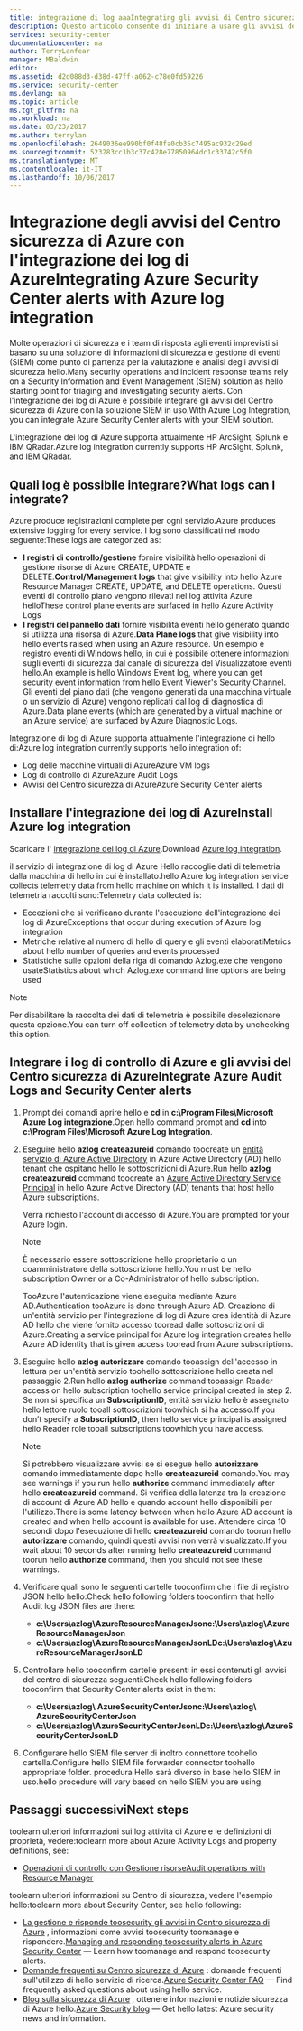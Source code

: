 ```yaml
---
title: integrazione di log aaaIntegrating gli avvisi di Centro sicurezza di Azure con Azure | Documenti Microsoft
description: Questo articolo consente di iniziare a usare gli avvisi del Centro sicurezza con l'integrazione dei log di Azure.
services: security-center
documentationcenter: na
author: TerryLanfear
manager: MBaldwin
editor: 
ms.assetid: d2d088d3-d38d-47ff-a062-c78e0fd59226
ms.service: security-center
ms.devlang: na
ms.topic: article
ms.tgt_pltfrm: na
ms.workload: na
ms.date: 03/23/2017
ms.author: terrylan
ms.openlocfilehash: 2649036ee990bf0f48fa0cb35c7495ac932c29ed
ms.sourcegitcommit: 523283cc1b3c37c428e77850964dc1c33742c5f0
ms.translationtype: MT
ms.contentlocale: it-IT
ms.lasthandoff: 10/06/2017
---
```

# <a name="integrating-azure-security-center-alerts-with-azure-log-integration"></a><span data-ttu-id="8789a-103">Integrazione degli avvisi del Centro sicurezza di Azure con l'integrazione dei log di Azure</span><span class="sxs-lookup"><span data-stu-id="8789a-103">Integrating Azure Security Center alerts with Azure log integration</span></span>
<span data-ttu-id="8789a-104">Molte operazioni di sicurezza e i team di risposta agli eventi imprevisti si basano su una soluzione di informazioni di sicurezza e gestione di eventi (SIEM) come punto di partenza per la valutazione e analisi degli avvisi di sicurezza hello.</span><span class="sxs-lookup"><span data-stu-id="8789a-104">Many security operations and incident response teams rely on a Security Information and Event Management (SIEM) solution as hello starting point for triaging and investigating security alerts.</span></span> <span data-ttu-id="8789a-105">Con l'integrazione dei log di Azure è possibile integrare gli avvisi del Centro sicurezza di Azure con la soluzione SIEM in uso.</span><span class="sxs-lookup"><span data-stu-id="8789a-105">With Azure Log Integration, you can integrate Azure Security Center alerts with your SIEM solution.</span></span>

<span data-ttu-id="8789a-106">L'integrazione dei log di Azure supporta attualmente HP ArcSight, Splunk e IBM QRadar.</span><span class="sxs-lookup"><span data-stu-id="8789a-106">Azure log integration currently supports HP ArcSight, Splunk, and IBM QRadar.</span></span>

## <a name="what-logs-can-i-integrate"></a><span data-ttu-id="8789a-107">Quali log è possibile integrare?</span><span class="sxs-lookup"><span data-stu-id="8789a-107">What logs can I integrate?</span></span>
<span data-ttu-id="8789a-108">Azure produce registrazioni complete per ogni servizio.</span><span class="sxs-lookup"><span data-stu-id="8789a-108">Azure produces extensive logging for every service.</span></span> <span data-ttu-id="8789a-109">I log sono classificati nel modo seguente:</span><span class="sxs-lookup"><span data-stu-id="8789a-109">These logs are categorized as:</span></span>

* <span data-ttu-id="8789a-110">**I registri di controllo/gestione** fornire visibilità hello operazioni di gestione risorse di Azure CREATE, UPDATE e DELETE.</span><span class="sxs-lookup"><span data-stu-id="8789a-110">**Control/Management logs** that give visibility into hello Azure Resource Manager CREATE, UPDATE, and DELETE operations.</span></span> <span data-ttu-id="8789a-111">Questi eventi di controllo piano vengono rilevati nel log attività Azure hello</span><span class="sxs-lookup"><span data-stu-id="8789a-111">These control plane events are surfaced in hello Azure Activity Logs</span></span>
* <span data-ttu-id="8789a-112">**I registri del pannello dati** fornire visibilità eventi hello generato quando si utilizza una risorsa di Azure.</span><span class="sxs-lookup"><span data-stu-id="8789a-112">**Data Plane logs** that give visibility into hello events raised when using an Azure resource.</span></span> <span data-ttu-id="8789a-113">Un esempio è registro eventi di Windows hello, in cui è possibile ottenere informazioni sugli eventi di sicurezza dal canale di sicurezza del Visualizzatore eventi hello.</span><span class="sxs-lookup"><span data-stu-id="8789a-113">An example is hello Windows Event log, where you can get security event information from hello Event Viewer's Security Channel.</span></span> <span data-ttu-id="8789a-114">Gli eventi del piano dati (che vengono generati da una macchina virtuale o un servizio di Azure) vengono replicati dal log di diagnostica di Azure.</span><span class="sxs-lookup"><span data-stu-id="8789a-114">Data plane events (which are generated by a virtual machine or an Azure service) are surfaced by Azure Diagnostic Logs.</span></span>

<span data-ttu-id="8789a-115">Integrazione di log di Azure supporta attualmente l'integrazione di hello di:</span><span class="sxs-lookup"><span data-stu-id="8789a-115">Azure log integration currently supports hello integration of:</span></span>

* <span data-ttu-id="8789a-116">Log delle macchine virtuali di Azure</span><span class="sxs-lookup"><span data-stu-id="8789a-116">Azure VM logs</span></span>
* <span data-ttu-id="8789a-117">Log di controllo di Azure</span><span class="sxs-lookup"><span data-stu-id="8789a-117">Azure Audit Logs</span></span>
* <span data-ttu-id="8789a-118">Avvisi del Centro sicurezza di Azure</span><span class="sxs-lookup"><span data-stu-id="8789a-118">Azure Security Center alerts</span></span>

## <a name="install-azure-log-integration"></a><span data-ttu-id="8789a-119">Installare l'integrazione dei log di Azure</span><span class="sxs-lookup"><span data-stu-id="8789a-119">Install Azure log integration</span></span>
<span data-ttu-id="8789a-120">Scaricare l' [integrazione dei log di Azure](https://www.microsoft.com/download/details.aspx?id=53324).</span><span class="sxs-lookup"><span data-stu-id="8789a-120">Download [Azure log integration](https://www.microsoft.com/download/details.aspx?id=53324).</span></span>

<span data-ttu-id="8789a-121">il servizio di integrazione di log di Azure Hello raccoglie dati di telemetria dalla macchina di hello in cui è installato.</span><span class="sxs-lookup"><span data-stu-id="8789a-121">hello Azure log integration service collects telemetry data from hello machine on which it is installed.</span></span>  <span data-ttu-id="8789a-122">I dati di telemetria raccolti sono:</span><span class="sxs-lookup"><span data-stu-id="8789a-122">Telemetry data collected is:</span></span>

* <span data-ttu-id="8789a-123">Eccezioni che si verificano durante l'esecuzione dell'integrazione dei log di Azure</span><span class="sxs-lookup"><span data-stu-id="8789a-123">Exceptions that occur during execution of Azure log integration</span></span>
* <span data-ttu-id="8789a-124">Metriche relative al numero di hello di query e gli eventi elaborati</span><span class="sxs-lookup"><span data-stu-id="8789a-124">Metrics about hello number of queries and events processed</span></span>
* <span data-ttu-id="8789a-125">Statistiche sulle opzioni della riga di comando Azlog.exe che vengono usate</span><span class="sxs-lookup"><span data-stu-id="8789a-125">Statistics about which Azlog.exe command line options are being used</span></span>

> [!NOTE]
> <span data-ttu-id="8789a-126">Per disabilitare la raccolta dei dati di telemetria è possibile deselezionare questa opzione.</span><span class="sxs-lookup"><span data-stu-id="8789a-126">You can turn off collection of telemetry data by unchecking this option.</span></span>
>
>

## <a name="integrate-azure-audit-logs-and-security-center-alerts"></a><span data-ttu-id="8789a-127">Integrare i log di controllo di Azure e gli avvisi del Centro sicurezza di Azure</span><span class="sxs-lookup"><span data-stu-id="8789a-127">Integrate Azure Audit Logs and Security Center alerts</span></span>
1. <span data-ttu-id="8789a-128">Prompt dei comandi aprire hello e **cd** in **c:\Program Files\Microsoft Azure Log integrazione**.</span><span class="sxs-lookup"><span data-stu-id="8789a-128">Open hello command prompt and **cd** into **c:\Program Files\Microsoft Azure Log Integration**.</span></span>
2. <span data-ttu-id="8789a-129">Eseguire hello **azlog createazureid** comando toocreate un [entità servizio di Azure Active Directory](../active-directory/active-directory-application-objects.md) in Azure Active Directory (AD) hello tenant che ospitano hello le sottoscrizioni di Azure.</span><span class="sxs-lookup"><span data-stu-id="8789a-129">Run hello **azlog createazureid** command toocreate an [Azure Active Directory Service Principal](../active-directory/active-directory-application-objects.md) in hello Azure Active Directory (AD) tenants that host hello Azure subscriptions.</span></span>

    <span data-ttu-id="8789a-130">Verrà richiesto l'account di accesso di Azure.</span><span class="sxs-lookup"><span data-stu-id="8789a-130">You are prompted for your Azure login.</span></span>

   > [!NOTE]
   > <span data-ttu-id="8789a-131">È necessario essere sottoscrizione hello proprietario o un coamministratore della sottoscrizione hello.</span><span class="sxs-lookup"><span data-stu-id="8789a-131">You must be hello subscription Owner or a Co-Administrator of hello subscription.</span></span>
   >
   >

    <span data-ttu-id="8789a-132">TooAzure l'autenticazione viene eseguita mediante Azure AD.</span><span class="sxs-lookup"><span data-stu-id="8789a-132">Authentication tooAzure is done through Azure AD.</span></span>  <span data-ttu-id="8789a-133">Creazione di un'entità servizio per l'integrazione di log di Azure crea identità di Azure AD hello che viene fornito accesso tooread dalle sottoscrizioni di Azure.</span><span class="sxs-lookup"><span data-stu-id="8789a-133">Creating a service principal for Azure log integration creates hello Azure AD identity that is given access tooread from Azure subscriptions.</span></span>
3. <span data-ttu-id="8789a-134">Eseguire hello **azlog autorizzare <SubscriptionID>**  comando tooassign dell'accesso in lettura per un'entità servizio toohello sottoscrizione hello creata nel passaggio 2.</span><span class="sxs-lookup"><span data-stu-id="8789a-134">Run hello **azlog authorize <SubscriptionID>** command tooassign Reader access on hello subscription toohello service principal created in step 2.</span></span> <span data-ttu-id="8789a-135">Se non si specifica un **SubscriptionID**, entità servizio hello è assegnato hello lettore ruolo tooall sottoscrizioni toowhich si ha accesso.</span><span class="sxs-lookup"><span data-stu-id="8789a-135">If you don’t specify a **SubscriptionID**, then hello service principal is assigned hello Reader role tooall subscriptions toowhich you have access.</span></span>

   > [!NOTE]
   > <span data-ttu-id="8789a-136">Si potrebbero visualizzare avvisi se si esegue hello **autorizzare** comando immediatamente dopo hello **createazureid** comando.</span><span class="sxs-lookup"><span data-stu-id="8789a-136">You may see warnings if you run hello **authorize** command immediately after hello **createazureid** command.</span></span> <span data-ttu-id="8789a-137">Si verifica della latenza tra la creazione di account di Azure AD hello e quando account hello disponibili per l'utilizzo.</span><span class="sxs-lookup"><span data-stu-id="8789a-137">There is some latency between when hello Azure AD account is created and when hello account is available for use.</span></span> <span data-ttu-id="8789a-138">Attendere circa 10 secondi dopo l'esecuzione di hello **createazureid** comando toorun hello **autorizzare** comando, quindi questi avvisi non verrà visualizzato.</span><span class="sxs-lookup"><span data-stu-id="8789a-138">If you wait about 10 seconds after running hello **createazureid** command toorun hello **authorize** command, then you should not see these warnings.</span></span>
   >
   >
4. <span data-ttu-id="8789a-139">Verificare quali sono le seguenti cartelle tooconfirm che i file di registro JSON hello hello:</span><span class="sxs-lookup"><span data-stu-id="8789a-139">Check hello following folders tooconfirm that hello Audit log JSON files are there:</span></span>

   * <span data-ttu-id="8789a-140">**c:\Users\azlog\AzureResourceManagerJson**</span><span class="sxs-lookup"><span data-stu-id="8789a-140">**c:\Users\azlog\AzureResourceManagerJson**</span></span>
   * <span data-ttu-id="8789a-141">**c:\Users\azlog\AzureResourceManagerJsonLD**</span><span class="sxs-lookup"><span data-stu-id="8789a-141">**c:\Users\azlog\AzureResourceManagerJsonLD**</span></span>
5. <span data-ttu-id="8789a-142">Controllare hello tooconfirm cartelle presenti in essi contenuti gli avvisi del centro di sicurezza seguenti:</span><span class="sxs-lookup"><span data-stu-id="8789a-142">Check hello following folders tooconfirm that Security Center alerts exist in them:</span></span>

   * <span data-ttu-id="8789a-143">**c:\Users\azlog\ AzureSecurityCenterJson**</span><span class="sxs-lookup"><span data-stu-id="8789a-143">**c:\Users\azlog\ AzureSecurityCenterJson**</span></span>
   * <span data-ttu-id="8789a-144">**c:\Users\azlog\AzureSecurityCenterJsonLD**</span><span class="sxs-lookup"><span data-stu-id="8789a-144">**c:\Users\azlog\AzureSecurityCenterJsonLD**</span></span>
6. <span data-ttu-id="8789a-145">Configurare hello SIEM file server di inoltro connettore toohello cartella.</span><span class="sxs-lookup"><span data-stu-id="8789a-145">Configure hello SIEM file forwarder connector toohello appropriate folder.</span></span> <span data-ttu-id="8789a-146">procedura Hello sarà diverso in base hello SIEM in uso.</span><span class="sxs-lookup"><span data-stu-id="8789a-146">hello procedure will vary based on hello SIEM you are using.</span></span>

## <a name="next-steps"></a><span data-ttu-id="8789a-147">Passaggi successivi</span><span class="sxs-lookup"><span data-stu-id="8789a-147">Next steps</span></span>
<span data-ttu-id="8789a-148">toolearn ulteriori informazioni sui log attività di Azure e le definizioni di proprietà, vedere:</span><span class="sxs-lookup"><span data-stu-id="8789a-148">toolearn more about Azure Activity Logs and property definitions, see:</span></span>

* [<span data-ttu-id="8789a-149">Operazioni di controllo con Gestione risorse</span><span class="sxs-lookup"><span data-stu-id="8789a-149">Audit operations with Resource Manager</span></span>](../azure-resource-manager/resource-group-audit.md)

<span data-ttu-id="8789a-150">toolearn ulteriori informazioni su Centro di sicurezza, vedere l'esempio hello:</span><span class="sxs-lookup"><span data-stu-id="8789a-150">toolearn more about Security Center, see hello following:</span></span>

* <span data-ttu-id="8789a-151">[La gestione e risponde toosecurity gli avvisi in Centro sicurezza di Azure](security-center-managing-and-responding-alerts.md) , informazioni come avvisi toosecurity toomanage e rispondere.</span><span class="sxs-lookup"><span data-stu-id="8789a-151">[Managing and responding toosecurity alerts in Azure Security Center](security-center-managing-and-responding-alerts.md) — Learn how toomanage and respond toosecurity alerts.</span></span>
* <span data-ttu-id="8789a-152">[Domande frequenti su Centro sicurezza di Azure](security-center-faq.md) : domande frequenti sull'utilizzo di hello servizio di ricerca.</span><span class="sxs-lookup"><span data-stu-id="8789a-152">[Azure Security Center FAQ](security-center-faq.md) — Find frequently asked questions about using hello service.</span></span>
* <span data-ttu-id="8789a-153">[Blog sulla sicurezza di Azure](http://blogs.msdn.com/b/azuresecurity/) , ottenere informazioni e notizie sicurezza di Azure hello.</span><span class="sxs-lookup"><span data-stu-id="8789a-153">[Azure Security blog](http://blogs.msdn.com/b/azuresecurity/) — Get hello latest Azure security news and information.</span></span>
